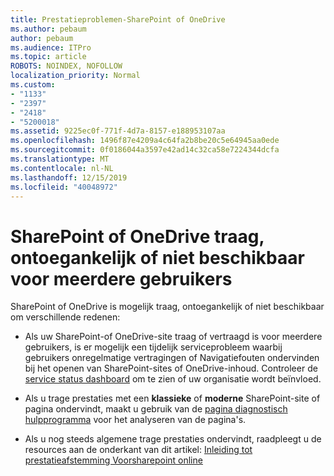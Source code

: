 ```yaml
---
title: Prestatieproblemen-SharePoint of OneDrive
ms.author: pebaum
author: pebaum
ms.audience: ITPro
ms.topic: article
ROBOTS: NOINDEX, NOFOLLOW
localization_priority: Normal
ms.custom:
- "1133"
- "2397"
- "2418"
- "5200018"
ms.assetid: 9225ec0f-771f-4d7a-8157-e188953107aa
ms.openlocfilehash: 1496f87e4209a4c64fa2b8be20c5e64945aa0ede
ms.sourcegitcommit: 0f0186044a3597e42ad14c32ca58e7224344dcfa
ms.translationtype: MT
ms.contentlocale: nl-NL
ms.lasthandoff: 12/15/2019
ms.locfileid: "40048972"
---
```

# <a name="sharepoint-or-onedrive-slow-inaccessible-or-unavailable-for-multiple-users"></a>SharePoint of OneDrive traag, ontoegankelijk of niet beschikbaar voor meerdere gebruikers

SharePoint of OneDrive is mogelijk traag, ontoegankelijk of niet beschikbaar om verschillende redenen:
  
- Als uw SharePoint-of OneDrive-site traag of vertraagd is voor meerdere gebruikers, is er mogelijk een tijdelijk serviceprobleem waarbij gebruikers onregelmatige vertragingen of Navigatiefouten ondervinden bij het openen van SharePoint-sites of OneDrive-inhoud. Controleer de [service status dashboard](https://admin.microsoft.com/AdminPortal/Home#/servicehealth) om te zien of uw organisatie wordt beïnvloed.
  
- Als u trage prestaties met een **klassieke** of **moderne** SharePoint-site of pagina ondervindt, maakt u gebruik van de [pagina diagnostisch hulpprogramma](https://aka.ms/perftool) voor het analyseren van de pagina's.
  
- Als u nog steeds algemene trage prestaties ondervindt, raadpleegt u de resources aan de onderkant van dit artikel: [Inleiding tot prestatieafstemming Voorsharepoint online](https://go.microsoft.com/fwlink/?linkid=2024334)
  